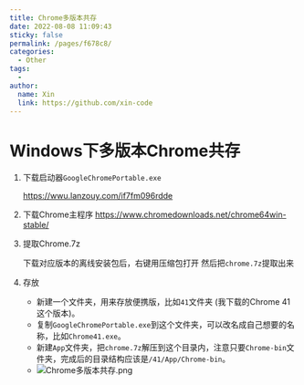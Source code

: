 ```yaml
---
title: Chrome多版本共存
date: 2022-08-08 11:09:43
sticky: false
permalink: /pages/f678c8/
categories: 
  - Other
tags: 
  - 
author: 
  name: Xin
  link: https://github.com/xin-code
---
```


# Windows下多版本Chrome共存

1. 下载启动器`GoogleChromePortable.exe`

   https://wwu.lanzouy.com/if7fm096rdde

2. 下载Chrome主程序
   https://www.chromedownloads.net/chrome64win-stable/

3. 提取Chrome.7z

   下载对应版本的离线安装包后，右键用压缩包打开 然后把`chrome.7z`提取出来

4. 存放

   - 新建一个文件夹，用来存放便携版，比如`41`文件夹 (我下载的Chrome 41这个版本)。
   - 复制`GoogleChromePortable.exe`到这个文件夹，可以改名成自己想要的名称，比如`Chrome41.exe`。
   - 新建`App`文件夹，把`chrome.7z`解压到这个目录内，注意只要`Chrome-bin`文件夹，完成后的目录结构应该是`/41/App/Chrome-bin`。
   - ![Chrome多版本共存.png](https://s2.loli.net/2022/08/08/XVCd1zoDG3MvxHp.png)
